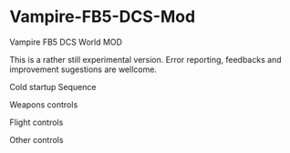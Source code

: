 # Vampire-FB5-DCS-Mod
Vampire FB5 DCS World MOD

This is a rather still experimental version. Error reporting, feedbacks and improvement sugestions are wellcome.

Cold startup Sequence

Weapons controls

Flight controls

Other controls


